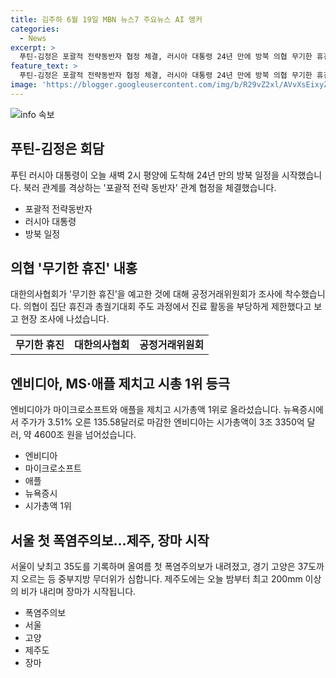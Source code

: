 ```yaml
---
title: 김주하 6월 19일 MBN 뉴스7 주요뉴스 AI 앵커
categories:
  - News
excerpt: >
  푸틴-김정은 포괄적 전략동반자 협정 체결, 러시아 대통령 24년 만에 방북 의협 무기한 휴진 내홍, 공정위 조사 착수 엔비디아, MS·애플 제치고 시총 1위 등극 서울 폭염주의보, 제주는 장마 시작 오늘의 뉴스7에서는 뜨거운 국내외 이슈를 다룹니다. 푸틴과 김정은의 회담, 의사들의 무기한 휴진 이슈, 엔비디아의 주가 상승, 그리고 서울의 폭염주의보와 장마에 대한 소식을 집중 보도할 예정입니다.
feature_text: >
  푸틴-김정은 포괄적 전략동반자 협정 체결, 러시아 대통령 24년 만에 방북 의협 무기한 휴진 내홍, 공정위 조사 착수 엔비디아, MS·애플 제치고 시총 1위 등극 서울 폭염주의보, 제주는 장마 시작 오늘의 뉴스7에서는 뜨거운 국내외 이슈를 다룹니다. 푸틴과 김정은의 회담, 의사들의 무기한 휴진 이슈, 엔비디아의 주가 상승, 그리고 서울의 폭염주의보와 장마에 대한 소식을 집중 보도할 예정입니다.
image: 'https://blogger.googleusercontent.com/img/b/R29vZ2xl/AVvXsEixyZcFfHzMRdzZMjFBmAUKJYCLCGyLL1o632UiGVXcaFdKo_bkvkuCioo0uUKlGfBVcT3P84aROyZIXSBEx3Aw5nCQ3pTgDom1WDC4m8eifvWiAmWEEVb4x6G_l8C0QH225ldMjyaFvpxGEBGNO37VmDTDMHGhJPq73UglMfDca1-0aw/s1600/blogspot.png'
---
```


<p><img src="https://blogger.googleusercontent.com/img/b/R29vZ2xl/AVvXsEixyZcFfHzMRdzZMjFBmAUKJYCLCGyLL1o632UiGVXcaFdKo_bkvkuCioo0uUKlGfBVcT3P84aROyZIXSBEx3Aw5nCQ3pTgDom1WDC4m8eifvWiAmWEEVb4x6G_l8C0QH225ldMjyaFvpxGEBGNO37VmDTDMHGhJPq73UglMfDca1-0aw/s1600/blogspot.png" alt="info 속보" /></p>

<h2 data-ke-size="size26">푸틴-김정은 회담</h2>

<p data-ke-size="size16">푸틴 러시아 대통령이 오늘 새벽 2시 평양에 도착해 24년 만의 방북 일정을 시작했습니다. 북러 관계를 격상하는 '포괄적 전략 동반자' 관계 협정을 체결했습니다.</p>

<ul>
  <li>포괄적 전략동반자</li>
  <li>러시아 대통령</li>
  <li>방북 일정</li>
</ul>

<h2 data-ke-size="size26">의협 '무기한 휴진' 내홍</h2>

<p data-ke-size="size16">대한의사협회가 '무기한 휴진'을 예고한 것에 대해 공정거래위원회가 조사에 착수했습니다. 의협이 집단 휴진과 총궐기대회 주도 과정에서 진료 활동을 부당하게 제한했다고 보고 현장 조사에 나섰습니다.</p>

<table>
  <tr>
    <td style="text-align: center; height: 17px;"><b>무기한 휴진</b></td>
    <td style="text-align: center; height: 17px;"><b>대한의사협회</b></td>
    <td style="text-align: center; height: 17px;"><b>공정거래위원회</b></td>
  </tr>
</table>

<h2 data-ke-size="size26">엔비디아, MS·애플 제치고 시총 1위 등극</h2>

<p data-ke-size="size16">엔비디아가 마이크로소프트와 애플을 제치고 시가총액 1위로 올라섰습니다. 뉴욕증시에서 주가가 3.51% 오른 135.58달러로 마감한 엔비디아는 시가총액이 3조 3350억 달러, 약 4600조 원을 넘어섰습니다.</p>

<ul>
  <li>엔비디아</li>
  <li>마이크로소프트</li>
  <li>애플</li>
  <li>뉴욕증시</li>
  <li>시가총액 1위</li>
</ul>

<h2 data-ke-size="size26">서울 첫 폭염주의보…제주, 장마 시작</h2>

<p data-ke-size="size16">서울이 낮최고 35도를 기록하며 올여름 첫 폭염주의보가 내려졌고, 경기 고양은 37도까지 오르는 등 중부지방 무더위가 심합니다. 제주도에는 오늘 밤부터 최고 200mm 이상의 비가 내리며 장마가 시작됩니다.</p>

<ul>
  <li>폭염주의보</li>
  <li>서울</li>
  <li>고양</li>
  <li>제주도</li>
  <li>장마</li>
</ul>

